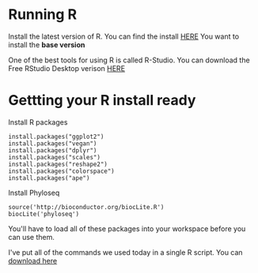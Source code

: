 # Running R

Install the latest version of R. You can find the install [HERE](https://cran.rstudio.com/) You want to install the **base version**

One of the best tools for using R is called R-Studio. You can download the Free RStudio Desktop verison [HERE](https://www.rstudio.com/products/rstudio/download/#download)



# Gettting your R install ready

Install R packages

```
install.packages("ggplot2")
install.packages("vegan")
install.packages("dplyr")
install.packages("scales")
install.packages("reshape2")
install.packages("colorspace")
install.packages("ape")
```

Install Phyloseq

```
source('http://bioconductor.org/biocLite.R')
biocLite('phyloseq')
```

You'll have to load all of these packages into your workspace before you can use them.

I've put all of the commands we used today in a single R script. You can  [download here](demodataR.R)
